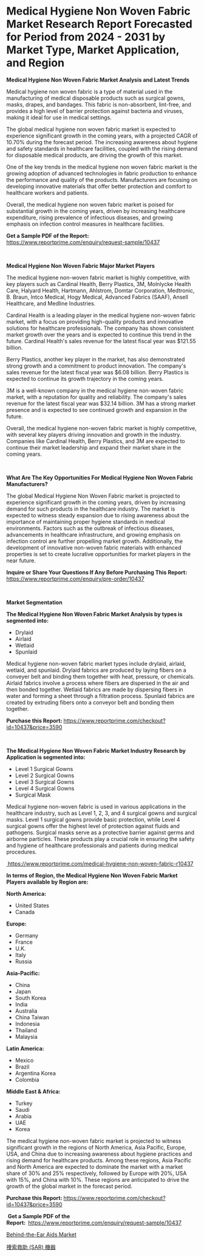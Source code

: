 <p><h1>Medical Hygiene Non Woven Fabric Market Research Report Forecasted for Period from 2024 -  2031 by Market Type, Market Application, and Region</h1></p><p><strong>Medical Hygiene Non Woven Fabric Market Analysis and Latest Trends</strong></p>
<p><p>Medical hygiene non woven fabric is a type of material used in the manufacturing of medical disposable products such as surgical gowns, masks, drapes, and bandages. This fabric is non-absorbent, lint-free, and provides a high level of barrier protection against bacteria and viruses, making it ideal for use in medical settings.</p><p>The global medical hygiene non woven fabric market is expected to experience significant growth in the coming years, with a projected CAGR of 10.70% during the forecast period. The increasing awareness about hygiene and safety standards in healthcare facilities, coupled with the rising demand for disposable medical products, are driving the growth of this market.</p><p>One of the key trends in the medical hygiene non woven fabric market is the growing adoption of advanced technologies in fabric production to enhance the performance and quality of the products. Manufacturers are focusing on developing innovative materials that offer better protection and comfort to healthcare workers and patients.</p><p>Overall, the medical hygiene non woven fabric market is poised for substantial growth in the coming years, driven by increasing healthcare expenditure, rising prevalence of infectious diseases, and growing emphasis on infection control measures in healthcare facilities.</p></p>
<p><strong>Get a Sample PDF of the Report:&nbsp;</strong> <a href="https://www.reportprime.com/enquiry/request-sample/10437">https://www.reportprime.com/enquiry/request-sample/10437</a></p>
<p>&nbsp;</p>
<p><strong>Medical Hygiene Non Woven Fabric Major Market Players</strong></p>
<p><p>The medical hygiene non-woven fabric market is highly competitive, with key players such as Cardinal Health, Berry Plastics, 3M, Molnlycke Health Care, Halyard Health, Hartmann, Ahlstrom, Domtar Corporation, Medtronic, B. Braun, Intco Medical, Hogy Medical, Advanced Fabrics (SAAF), Ansell Healthcare, and Medline Industries.</p><p>Cardinal Health is a leading player in the medical hygiene non-woven fabric market, with a focus on providing high-quality products and innovative solutions for healthcare professionals. The company has shown consistent market growth over the years and is expected to continue this trend in the future. Cardinal Health's sales revenue for the latest fiscal year was $121.55 billion.</p><p>Berry Plastics, another key player in the market, has also demonstrated strong growth and a commitment to product innovation. The company's sales revenue for the latest fiscal year was $6.08 billion. Berry Plastics is expected to continue its growth trajectory in the coming years.</p><p>3M is a well-known company in the medical hygiene non-woven fabric market, with a reputation for quality and reliability. The company's sales revenue for the latest fiscal year was $32.14 billion. 3M has a strong market presence and is expected to see continued growth and expansion in the future.</p><p>Overall, the medical hygiene non-woven fabric market is highly competitive, with several key players driving innovation and growth in the industry. Companies like Cardinal Health, Berry Plastics, and 3M are expected to continue their market leadership and expand their market share in the coming years.</p></p>
<p>&nbsp;</p>
<p><strong>What Are The Key Opportunities For Medical Hygiene Non Woven Fabric Manufacturers?</strong></p>
<p><p>The global Medical Hygiene Non Woven Fabric market is projected to experience significant growth in the coming years, driven by increasing demand for such products in the healthcare industry. The market is expected to witness steady expansion due to rising awareness about the importance of maintaining proper hygiene standards in medical environments. Factors such as the outbreak of infectious diseases, advancements in healthcare infrastructure, and growing emphasis on infection control are further propelling market growth. Additionally, the development of innovative non-woven fabric materials with enhanced properties is set to create lucrative opportunities for market players in the near future.</p></p>
<p><strong>Inquire or Share Your Questions If Any Before Purchasing This Report:</strong> <a href="https://www.reportprime.com/enquiry/pre-order/10437">https://www.reportprime.com/enquiry/pre-order/10437</a></p>
<p>&nbsp;</p>
<p><strong>Market Segmentation</strong></p>
<p><strong>The Medical Hygiene Non Woven Fabric Market Analysis by types is segmented into:</strong></p>
<p><ul><li>Drylaid</li><li>Airlaid</li><li>Wetlaid</li><li>Spunlaid</li></ul></p>
<p><p>Medical hygiene non-woven fabric market types include drylaid, airlaid, wetlaid, and spunlaid. Drylaid fabrics are produced by laying fibers on a conveyer belt and binding them together with heat, pressure, or chemicals. Airlaid fabrics involve a process where fibers are dispersed in the air and then bonded together. Wetlaid fabrics are made by dispersing fibers in water and forming a sheet through a filtration process. Spunlaid fabrics are created by extruding fibers onto a conveyor belt and bonding them together.</p></p>
<p><strong>Purchase this Report:&nbsp;</strong><a href="https://www.reportprime.com/checkout?id=10437&price=3590">https://www.reportprime.com/checkout?id=10437&price=3590</a></p>
<p>&nbsp;</p>
<p><strong>The Medical Hygiene Non Woven Fabric Market Industry Research by Application is segmented into:</strong></p>
<p><ul><li>Level 1 Surgical Gowns</li><li>Level 2 Surgical Gowns</li><li>Level 3 Surgical Gowns</li><li>Level 4 Surgical Gowns</li><li>Surgical Mask</li></ul></p>
<p><p>Medical hygiene non-woven fabric is used in various applications in the healthcare industry, such as Level 1, 2, 3, and 4 surgical gowns and surgical masks. Level 1 surgical gowns provide basic protection, while Level 4 surgical gowns offer the highest level of protection against fluids and pathogens. Surgical masks serve as a protective barrier against germs and airborne particles. These products play a crucial role in ensuring the safety and hygiene of healthcare professionals and patients during medical procedures.</p></p>
<p><a href="https://www.reportprime.com/medical-hygiene-non-woven-fabric-r10437">&nbsp;https://www.reportprime.com/medical-hygiene-non-woven-fabric-r10437</a></p>
<p><strong>In terms of Region, the Medical Hygiene Non Woven Fabric Market Players available by Region are:</strong></p>
<p>
    <p> <strong> North America: </strong>
        <ul>
            <li>United States</li>
            <li>Canada</li>
        </ul>
        </p> 
    <p> <strong> Europe: </strong>
        <ul>
            <li>Germany</li>
            <li>France</li>
            <li>U.K.</li>
            <li>Italy</li>
            <li>Russia</li>
        </ul>
        </p> 
    <p> <strong> Asia-Pacific: </strong>
        <ul>
            <li>China</li>
            <li>Japan</li>
            <li>South Korea</li>
            <li>India</li>
            <li>Australia</li>
            <li>China Taiwan</li>
            <li>Indonesia</li>
            <li>Thailand</li>
            <li>Malaysia</li>
        </ul>
        </p> 
    <p> <strong> Latin America: </strong>
        <ul>
            <li>Mexico</li>
            <li>Brazil</li>
            <li>Argentina Korea</li>
            <li>Colombia</li>
        </ul>
        </p> 
    <p> <strong> Middle East & Africa: </strong>
        <ul>
            <li>Turkey</li>
            <li>Saudi</li>
            <li>Arabia</li>
            <li>UAE</li>
            <li>Korea</li>
        </ul>
    </p>
    </p>
<p><p>The medical hygiene non-woven fabric market is projected to witness significant growth in the regions of North America, Asia Pacific, Europe, USA, and China due to increasing awareness about hygiene practices and rising demand for healthcare products. Among these regions, Asia Pacific and North America are expected to dominate the market with a market share of 30% and 25% respectively, followed by Europe with 20%, USA with 15%, and China with 10%. These regions are anticipated to drive the growth of the global market in the forecast period.</p></p>
<p><strong>Purchase this Report: </strong><a href="https://www.reportprime.com/checkout?id=10437&price=3590">https://www.reportprime.com/checkout?id=10437&price=3590</a></p>
<p>&nbsp;<strong>Get a Sample PDF of the Report:&nbsp;&nbsp;</strong><a href="https://www.reportprime.com/enquiry/request-sample/10437">https://www.reportprime.com/enquiry/request-sample/10437</a></p>
<p><strong></strong></p>
<p><p><a href="https://medium.com/@hernandezdorothy026/behind-the-ear-aids-market-size-share-analysis-growth-trends-forecasts-2024-2031-4200a36a2282">Behind-the-Ear Aids Market</a></p><p><a href="https://github.com/nxboeu02965442/Market-Research-Report-List-4/blob/main/167105086105.md">捜索救助 (SAR) 機器</a></p></p>